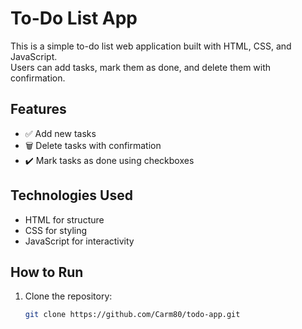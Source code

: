 # To-Do List App

This is a simple to-do list web application built with HTML, CSS, and JavaScript.  
Users can add tasks, mark them as done, and delete them with confirmation.

## Features

- ✅ Add new tasks
- 🗑️ Delete tasks with confirmation
- ✔️ Mark tasks as done using checkboxes

## Technologies Used

- HTML for structure
- CSS for styling
- JavaScript for interactivity

## How to Run

1. Clone the repository:
   ```bash
   git clone https://github.com/Carm80/todo-app.git
